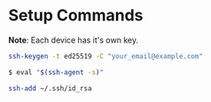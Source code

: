 # Setup Commands

**Note**: Each device has it's own key.

```bash
ssh-keygen -t ed25519 -C "your_email@example.com"
```

```bash
$ eval "$(ssh-agent -s)"
```

```bash
ssh-add ~/.ssh/id_rsa
```

